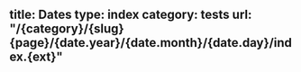 title: Dates
type: index
category: tests
url: "/{category}/{slug}{page}/{date.year}/{date.month}/{date.day}/index.{ext}"
---
